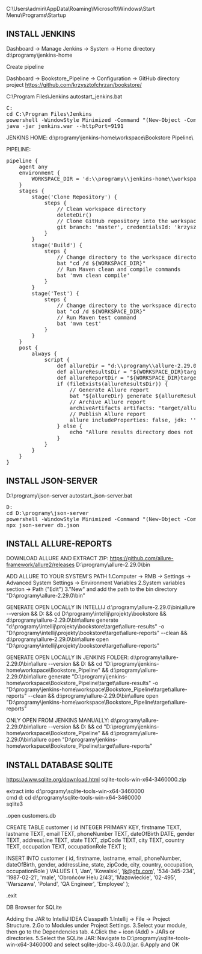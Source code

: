 C:\Users\admin\AppData\Roaming\Microsoft\Windows\Start Menu\Programs\Startup

INSTALL JENKINS
------------------------------------------
Dashboard -> Manage Jenkins -> System -> Home directory
d:\programy\jenkins-home

Create pipeline

Dashboard -> Bookstore_Pipeline -> Configuration -> GitHub directory
project https://github.com/krzysztofchrzan/bookstore/

C:\Program Files\Jenkins
autostart_jenkins.bat
<pre>
C:
cd C:\Program Files\Jenkins
powershell -WindowStyle Minimized -Command "(New-Object -ComObject Shell.Application).MinimizeAll()" &
java -jar jenkins.war --httpPort=9191
</pre>
JENKINS HOME:
d:\programy\jenkins-home\workspace\Bookstore Pipeline\

PIPELINE:
<pre>
pipeline {
    agent any
    environment {
        WORKSPACE_DIR = 'd:\\programy\\jenkins-home\\workspace\\Bookstore_Pipeline\\'
    }
    stages {
        stage('Clone Repository') {
            steps {
                // Clean workspace directory
                deleteDir()
                // Clone GitHub repository into the workspace directory
                git branch: 'master', credentialsId: 'krzysztofchrzan', url: 'https://github.com/krzysztofchrzan/bookstore.git'
            }
        }
        stage('Build') {
            steps {
                // Change directory to the workspace directory where your project is located
                bat "cd /d ${WORKSPACE_DIR}"
                // Run Maven clean and compile commands
                bat 'mvn clean compile'
            }
        }
        stage('Test') {
            steps {
                // Change directory to the workspace directory where your project is located
                bat "cd /d ${WORKSPACE_DIR}"
                // Run Maven test command
                bat 'mvn test'
            }
        }
    }
    post {
        always {
            script {
                def allureDir = "d:\\programy\\allure-2.29.0\\bin\\allure"
                def allureResultsDir = "${WORKSPACE_DIR}target\\allure-results"
                def allureReportDir = "${WORKSPACE_DIR}target\\allure-reports"
                if (fileExists(allureResultsDir)) {
                    // Generate Allure report
                    bat "${allureDir} generate ${allureResultsDir} -o ${allureReportDir} --clean"
                    // Archive Allure report
                    archiveArtifacts artifacts: "target/allure-reports/**/*", allowEmptyArchive: true
                    // Publish Allure report
                    allure includeProperties: false, jdk: '', results: [[path: "target/allure-results"]]
                } else {
                    echo "Allure results directory does not exist."
                }
            }
        }
    }
}
</pre>

INSTALL JSON-SERVER
------------------------------------------
D:\programy\json-server
autostart_json-server.bat
<pre>
D:
cd D:\programy\json-server
powershell -WindowStyle Minimized -Command "(New-Object -ComObject Shell.Application).MinimizeAll()" &
npx json-server db.json
</pre>

INSTALL ALLURE-REPORTS
------------------------------------------
DOWNLOAD ALLURE AND EXTRACT ZIP:
https://github.com/allure-framework/allure2/releases
D:\programy\allure-2.29.0\bin

ADD ALLURE TO YOUR SYSTEM'S PATH
1.Computer -> RMB -> Settings -> Advanced System Settings -> Environment Variables
2.System variables section -> Path ("Edit")
3."New" and add the path to the bin directory "D:\programy\allure-2.29.0\bin"

GENERATE OPEN LOCALLY IN INTELLIJ
d:\programy\allure-2.29.0\bin\allure --version && D: && cd D:\programy\intellij\projekty\bookstore && d:\programy\allure-2.29.0\bin\allure generate "d:\programy\intellij\projekty\bookstore\target\allure-results" -o "D:\programy\intellij\projekty\bookstore\target\allure-reports" --clean && d:\programy\allure-2.29.0\bin\allure open "D:\programy\intellij\projekty\bookstore\target\allure-reports"

GENERATE OPEN LOCALLY IN JENKINS FOLDER:
d:\programy\allure-2.29.0\bin\allure --version && D: && cd "D:\\programy\\jenkins-home\\workspace\\Bookstore_Pipeline" && d:\programy\allure-2.29.0\bin\allure generate "D:\\programy\\jenkins-home\\workspace\\Bookstore_Pipeline\\target\\allure-results" -o "D:\\programy\\jenkins-home\\workspace\\Bookstore_Pipeline\\target\\allure-reports" --clean && d:\programy\allure-2.29.0\bin\allure open "D:\\programy\\jenkins-home\\workspace\\Bookstore_Pipeline\\target\\allure-reports"

ONLY OPEN FROM JENKINS MANUALLY:
d:\programy\allure-2.29.0\bin\allure --version && D: && cd "D:\\programy\\jenkins-home\\workspace\\Bookstore_Pipeline" && d:\programy\allure-2.29.0\bin\allure open "D:\\programy\\jenkins-home\\workspace\\Bookstore_Pipeline\\target\\allure-reports"

INSTALL DATABASE SQLITE
------------------------------------------
https://www.sqlite.org/download.html
sqlite-tools-win-x64-3460000.zip

extract into d:\programy\sqlite-tools-win-x64-3460000\
cmd d:
cd d:\programy\sqlite-tools-win-x64-3460000\
sqlite3

.open customers.db

CREATE TABLE customer (
id INTEGER PRIMARY KEY,
firstname TEXT,
lastname TEXT,
email TEXT,
phoneNumber TEXT,
dateOfBirth DATE,
gender TEXT,
addressLine TEXT,
state TEXT,
zipCode TEXT,
city TEXT,
country TEXT,
occupation TEXT,
occupationRole TEXT
);

INSERT INTO customer (
id,
firstname,
lastname,
email,
phoneNumber,
dateOfBirth,
gender,
addressLine,
state,
zipCode,
city,
country,
occupation,
occupationRole
) VALUES (
1,
'Jan',
'Kowalski',
'jk@gfx.com',
'534-345-234',
'1987-02-21',
'male',
'Obrońców Helu 2/43',
'Mazowieckie',
'02-495',
'Warszawa',
'Poland',
'QA Engineer',
'Employee'
);

.exit

DB Browser for SQLite


Adding the JAR to IntelliJ IDEA Classpath
1.Intellij -> File -> Project Structure.
2.Go to Modules under Project Settings.
3.Select your module, then go to the Dependencies tab.
4.Click the + icon (Add) > JARs or directories.
5.Select the SQLite JAR:  Navigate to D:\programy\sqlite-tools-win-x64-3460000 and select sqlite-jdbc-3.46.0.0.jar.
6.Apply and OK